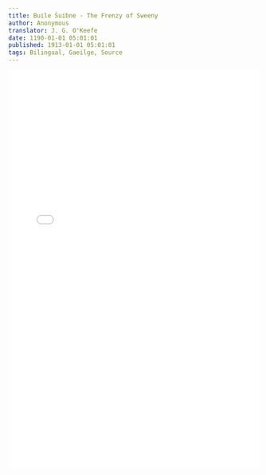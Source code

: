 ```yaml
---
title: Buile Ṡuiḃne - The Frenzy of Sweeny
author: Anonymous
translator: J. G. O'Keefe
date: 1190-01-01 05:01:01
published: 1913-01-01 05:01:01
tags: Bilingual, Gaeilge, Source
---
```


<div>
	<!-- Note: to correctly input a file path, you must remember that this code is running from the PDFjs/web/ folder within the public folder. You must then navigate to you desired file from there. -->
  <iframe src="/PDFjs/web/viewer.html?file=../../pages/primary-source-texts/old-irish/Buile-Shuibhne/The Adventures of Buile Suibhne.pdf" width="100%" height="800px" frameborder="0"></iframe>
</div>